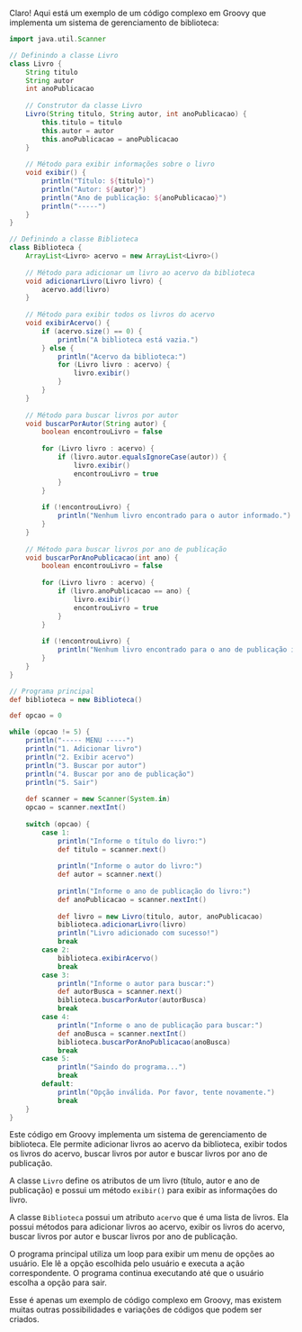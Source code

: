 Claro! Aqui está um exemplo de um código complexo em Groovy que implementa um sistema de gerenciamento de biblioteca:

```groovy
import java.util.Scanner

// Definindo a classe Livro
class Livro {
    String titulo
    String autor
    int anoPublicacao
    
    // Construtor da classe Livro
    Livro(String titulo, String autor, int anoPublicacao) {
        this.titulo = titulo
        this.autor = autor
        this.anoPublicacao = anoPublicacao
    }
    
    // Método para exibir informações sobre o livro
    void exibir() {
        println("Título: ${titulo}")
        println("Autor: ${autor}")
        println("Ano de publicação: ${anoPublicacao}")
        println("-----")
    }
}

// Definindo a classe Biblioteca
class Biblioteca {
    ArrayList<Livro> acervo = new ArrayList<Livro>()
    
    // Método para adicionar um livro ao acervo da biblioteca
    void adicionarLivro(Livro livro) {
        acervo.add(livro)
    }
    
    // Método para exibir todos os livros do acervo
    void exibirAcervo() {
        if (acervo.size() == 0) {
            println("A biblioteca está vazia.")
        } else {
            println("Acervo da biblioteca:")
            for (Livro livro : acervo) {
                livro.exibir()
            }
        }
    }
    
    // Método para buscar livros por autor
    void buscarPorAutor(String autor) {
        boolean encontrouLivro = false
        
        for (Livro livro : acervo) {
            if (livro.autor.equalsIgnoreCase(autor)) {
                livro.exibir()
                encontrouLivro = true
            }
        }
        
        if (!encontrouLivro) {
            println("Nenhum livro encontrado para o autor informado.")
        }
    }
    
    // Método para buscar livros por ano de publicação
    void buscarPorAnoPublicacao(int ano) {
        boolean encontrouLivro = false
        
        for (Livro livro : acervo) {
            if (livro.anoPublicacao == ano) {
                livro.exibir()
                encontrouLivro = true
            }
        }
        
        if (!encontrouLivro) {
            println("Nenhum livro encontrado para o ano de publicação informado.")
        }
    }
}

// Programa principal
def biblioteca = new Biblioteca()

def opcao = 0

while (opcao != 5) {
    println("----- MENU -----")
    println("1. Adicionar livro")
    println("2. Exibir acervo")
    println("3. Buscar por autor")
    println("4. Buscar por ano de publicação")
    println("5. Sair")
    
    def scanner = new Scanner(System.in)
    opcao = scanner.nextInt()
    
    switch (opcao) {
        case 1:
            println("Informe o título do livro:")
            def titulo = scanner.next()
            
            println("Informe o autor do livro:")
            def autor = scanner.next()
            
            println("Informe o ano de publicação do livro:")
            def anoPublicacao = scanner.nextInt()
            
            def livro = new Livro(titulo, autor, anoPublicacao)
            biblioteca.adicionarLivro(livro)
            println("Livro adicionado com sucesso!")
            break
        case 2:
            biblioteca.exibirAcervo()
            break
        case 3:
            println("Informe o autor para buscar:")
            def autorBusca = scanner.next()
            biblioteca.buscarPorAutor(autorBusca)
            break
        case 4:
            println("Informe o ano de publicação para buscar:")
            def anoBusca = scanner.nextInt()
            biblioteca.buscarPorAnoPublicacao(anoBusca)
            break
        case 5:
            println("Saindo do programa...")
            break
        default:
            println("Opção inválida. Por favor, tente novamente.")
            break
    }
}
```

Este código em Groovy implementa um sistema de gerenciamento de biblioteca. Ele permite adicionar livros ao acervo da biblioteca, exibir todos os livros do acervo, buscar livros por autor e buscar livros por ano de publicação.

A classe `Livro` define os atributos de um livro (título, autor e ano de publicação) e possui um método `exibir()` para exibir as informações do livro.

A classe `Biblioteca` possui um atributo `acervo` que é uma lista de livros. Ela possui métodos para adicionar livros ao acervo, exibir os livros do acervo, buscar livros por autor e buscar livros por ano de publicação.

O programa principal utiliza um loop para exibir um menu de opções ao usuário. Ele lê a opção escolhida pelo usuário e executa a ação correspondente. O programa continua executando até que o usuário escolha a opção para sair.

Esse é apenas um exemplo de código complexo em Groovy, mas existem muitas outras possibilidades e variações de códigos que podem ser criados.